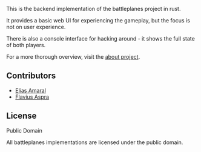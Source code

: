 This is the backend implementation of the battleplanes project in rust.

It provides a basic web UI for experiencing the gameplay, but the focus is not
on user experience.

There is also a console interface for hacking around - it shows the full state
of both players.

For a more thorough overview, visit the [about project](https://github.com/battleplanes/about).

Contributors
------------

* [Elias Amaral](https://github.com/dlight)
* [Flavius Aspra](https://github.com/flavius)

License
-------

Public Domain

All battleplanes implementations are licensed under the public domain.
